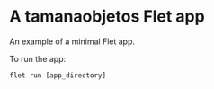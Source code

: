 # A tamanaobjetos Flet app

An example of a minimal Flet app.

To run the app:

```
flet run [app_directory]
```